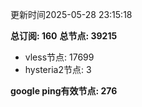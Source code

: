 更新时间2025-05-28 23:15:18

**总订阅: 160**
**总节点: 39215**
- vless节点: 17699
- hysteria2节点: 3

**google ping有效节点: 276**
